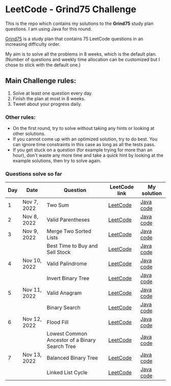 # LeetCode - Grind75 Challenge

This is the repo which contains my solutions to the **Grind75** study plan questions. I am using Java for this round. 

[Grind75](https://www.techinterviewhandbook.org/grind75) is a study plan that contains 75 LeetCode questions in an increasing difficulty order.

My aim is to solve all the problems in 8 weeks, which is the default plan. (Number of questions and weekly time allocation can be customized but I chose to stick with the default one.)

## Main Challenge rules:
1. Solve at least one question every day.
2. Finish the plan at most in 8 weeks.
3. Tweet about your progress daily.

### Other rules:
- On the first round, try to solve without taking any hints or looking at other solutions.
- If you cannot come up with an optimized solution, try to do best. You can ignore time constraints in this case as long as all the tests pass.
- If you get stuck on a question (for example trying for more than an hour), don't waste any more time and take a quick hint by looking at the example solutions, then try to solve again.

### Questions solve so far
| Day | Date         | Question | LeetCode link                                     | My solution                                                                                                                                            |
|---|--------------|-------|---------------------------------------------------|--------------------------------------------------------------------------------------------------------------------------------------------------------|
| 1 | Nov 7, 2022  |Two Sum| [LeetCode](https://leetcode.com/problems/two-sum) | [Java code](https://github.com/milikkan/grind75-leetcode/blob/d6851fe91c2c5c938604f531827c2aa4fecaea07/src/main/java/dev/milikkan/grind75/TwoSum.java) |
| 2 | Nov 8, 2022  |Valid Parentheses| [LeetCode](https://leetcode.com/problems/valid-parentheses/) | [Java code](https://github.com/milikkan/grind75-leetcode/blob/main/src/main/java/dev/milikkan/grind75/ValidParentheses.java) |
| 3 | Nov 9, 2022  |Merge Two Sorted Lists| [LeetCode](https://leetcode.com/problems/merge-two-sorted-lists/) | [Java code](https://github.com/milikkan/grind75-leetcode/blob/main/src/main/java/dev/milikkan/grind75/MergeTwoSortedLists.java) |
|   |              |Best Time to Buy and Sell Stock| [LeetCode](https://leetcode.com/problems/best-time-to-buy-and-sell-stock/) | [Java code](https://github.com/milikkan/grind75-leetcode/blob/main/src/main/java/dev/milikkan/grind75/BestTimeToBuyAndSellStock.java) |
| 4 | Nov 10, 2022 |Valid Palindrome| [LeetCode](https://leetcode.com/problems/valid-palindrome/) | [Java code](https://github.com/milikkan/grind75-leetcode/blob/main/src/main/java/dev/milikkan/grind75/ValidPalindrome.java) |
|   |              |Invert Binary Tree|[LeetCode](https://leetcode.com/problems/invert-binary-tree/) | [Java code](https://github.com/milikkan/grind75-leetcode/blob/main/src/main/java/dev/milikkan/grind75/InvertBinaryTree.java) |
| 5 | Nov 11, 2022 |Valid Anagram|[LeetCode](https://leetcode.com/problems/valid-anagram/) | [Java code](https://github.com/milikkan/grind75-leetcode/blob/main/src/main/java/dev/milikkan/grind75/ValidAnagram.java) |
|   |              |Binary Search|[LeetCode](https://leetcode.com/problems/binary-search/) | [Java code](https://github.com/milikkan/grind75-leetcode/blob/main/src/main/java/dev/milikkan/grind75/BinarySearch.java) |
| 6 | Nov 12, 2022 |Flood Fill|[LeetCode](https://leetcode.com/problems/flood-fill/) | [Java code](https://github.com/milikkan/grind75-leetcode/blob/main/src/main/java/dev/milikkan/grind75/FloodFill.java) |
|   |              |Lowest Common Ancestor of a Binary Search Tree|[LeetCode](https://leetcode.com/problems/lowest-common-ancestor-of-a-binary-search-tree/) | [Java code](https://github.com/milikkan/grind75-leetcode/blob/main/src/main/java/dev/milikkan/grind75/LowestCommonAncestorOfABinarySearchTree.java) |
| 7 | Nov 13, 2022 |Balanced Binary Tree|[LeetCode](https://leetcode.com/problems/balanced-binary-tree/) | [Java code](https://github.com/milikkan/grind75-leetcode/blob/main/src/main/java/dev/milikkan/grind75/balancedbinarytree/Solution.java) |
|   |              |Linked List Cycle|[LeetCode](https://leetcode.com/problems/linked-list-cycle/) | [Java code](https://github.com/milikkan/grind75-leetcode/blob/main/src/main/java/dev/milikkan/grind75/LinkedListCycle.java) |
